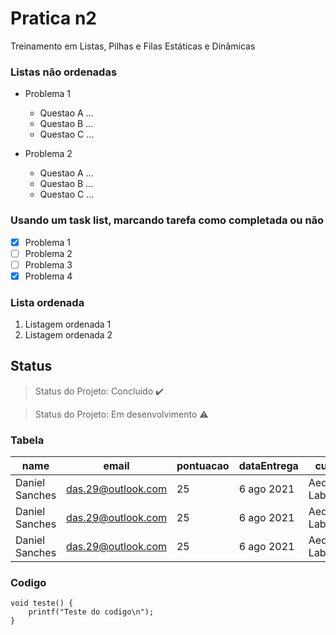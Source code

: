 # Pratica n2
<p align="justify">Treinamento em Listas, Pilhas e Filas Estáticas e Dinâmicas</p>

### Listas não ordenadas
- Problema 1
	- Questao A ...
	- Questao B ...
	- Questao C ...

- Problema 2
	- Questao A ...
	- Questao B ...
	- Questao C ...

### Usando um task list, marcando tarefa como completada ou não

- [X] Problema 1
- [ ] Problema 2
- [ ] Problema 3
- [X] Problema 4

### Lista ordenada

1. Listagem ordenada 1
2. Listagem ordenada 2

## Status
> Status do Projeto: Concluido :heavy_check_mark:

> Status do Projeto: Em desenvolvimento :warning:

### Tabela
|name|email|pontuacao|dataEntrega|curso|
| -------- | -------- | -------- |-------- | -------- |
|Daniel Sanches|das.29@outlook.com|25|6 ago 2021|Aeds & LabAeds|
|Daniel Sanches|das.29@outlook.com|25|6 ago 2021|Aeds & LabAeds|
|Daniel Sanches|das.29@outlook.com|25|6 ago 2021|Aeds & LabAeds|

### Codigo

```
void teste() {
	printf("Teste do codigo\n");
}
```